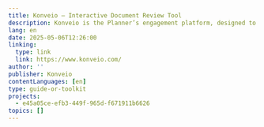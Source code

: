 ```yaml
---
title: Konveio – Interactive Document Review Tool
description: Konveio is the Planner’s engagement platform, designed to simplify how communities engage with stakeholders throughout the full plan lifecycle and find answers in their complex framework of guiding documents.
lang: en
date: 2025-05-06T12:26:00
linking:
  type: link
  link: https://www.konveio.com/
author: ''
publisher: Konveio
contentLanguages: [en]
type: guide-or-toolkit
projects:
  - e45a05ce-efb3-449f-965d-f671911b6626
topics: []
---
```

